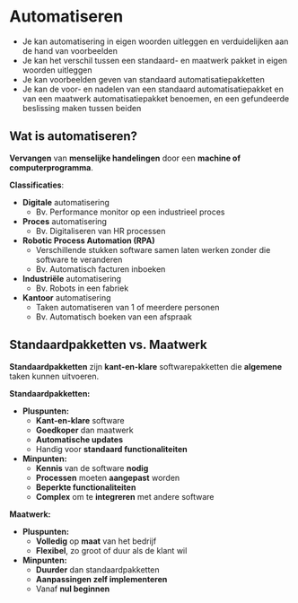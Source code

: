 # Automatiseren

- Je kan automatisering in eigen woorden uitleggen en verduidelijken aan de hand van voorbeelden
- Je kan het verschil tussen een standaard- en maatwerk pakket in eigen woorden uitleggen
- Je kan voorbeelden geven van standaard automatisatiepakketten
- Je kan de voor- en nadelen van een standaard automatisatiepakket en van een maatwerk automatisatiepakket benoemen, en
een gefundeerde beslissing maken tussen beiden

## Wat is automatiseren?

**Vervangen** van **menselijke handelingen** door een **machine of computerprogramma**.

**Classificaties**:
- **Digitale** automatisering
  - Bv. Performance monitor op een industrieel proces
- **Proces** automatisering
  - Bv. Digitaliseren van HR processen
- **Robotic Process Automation (RPA)**
  - Verschillende stukken software samen laten werken zonder die software te veranderen
  - Bv. Automatisch facturen inboeken
- **Industriële** automatisering
  - Bv. Robots in een fabriek
- **Kantoor** automatisering
  - Taken automatiseren van 1 of meerdere personen
  - Bv. Automatisch boeken van een afspraak

## Standaardpakketten vs. Maatwerk

**Standaardpakketten** zijn **kant-en-klare** softwarepakketten die **algemene** taken kunnen uitvoeren.

**Standaardpakketten:**
- **Pluspunten:**
  - **Kant-en-klare** software
  - **Goedkoper** dan maatwerk
  - **Automatische updates**
  - Handig voor **standaard functionaliteiten**
- **Minpunten:**
  - **Kennis** van de software **nodig**
  - **Processen** moeten **aangepast** worden
  - **Beperkte functionaliteiten**
  - **Complex** om te **integreren** met andere software

**Maatwerk:**
- **Pluspunten:**
  - **Volledig** op **maat** van het bedrijf
  - **Flexibel**, zo groot of duur als de klant wil
- **Minpunten:**
  - **Duurder** dan standaardpakketten
  - **Aanpassingen zelf implementeren**
  - Vanaf **nul beginnen**
  



